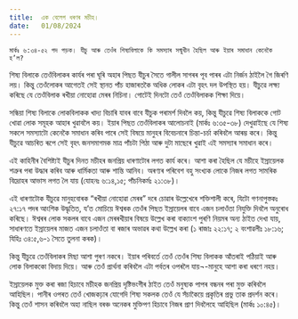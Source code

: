 ```yaml
---
title:  এক বেলেগ ধৰণৰ মচীহ।
date:   01/08/2024
---
```


`মাৰ্কঃ ৬:৩৪-৫২ পদ পড়ক। যীচু আৰু তেওঁৰ শিষ্যবিলাকে কি সমস্যাৰ সন্মুখীন হৈছিল আৰু ইয়াৰ সমাধান কেনেকৈ হ’ল?`

শিষ্য বিলাকে তেওঁবিলাকৰ কাৰ্যৰ পৰা ঘূৰি অহাৰ পিছত যীচুৰ সৈতে গালীল সাগৰৰ পূব পাৰৰ এটা নিৰ্জন ঠাইলৈ গৈ জিৰণি লয়। কিন্তু তেওঁলোকৰ আগেতই সেই স্থানত পাঁচ হাজাৰতকৈ অধিক লোকৰ এটা বৃহৎ দল উপস্থিত হয়। যীচুৱে লক্ষ্য কৰিছে যে তেওঁবিলাক ৰখীয়া নোহোৱা মেৰৰ নিচিনা। গোটেই দিনটো তেওঁ তেওঁবিলাকক শিক্ষা দিয়ে।

সন্ধিয়া শিষ্য বিলাকে লোকবিলাকক খাদ্য বিচাৰি যাবৰ বাবে যীচুক পৰামৰ্শ দিবলৈ কয়, কিন্তু যীচুৱে শিষ্য বিলাককে গোট খোৱা লোক সমূহক আহাৰ খুৱাবলৈ কয়। ইয়াৰ পিছত তেওঁবিলাকৰ আলোচনাই (মাৰ্কঃ ৬:৩৫-৩৮) দেখুৱাইছে যে শিষ্য সকলে সমস্যাটো কেনেকৈ সমাধান কৰিব পাৰে সেই বিষয়ে মানুহৰ বিবেচনাৰে চিন্তা-চৰ্চা কৰিবলৈ আৰম্ভ কৰে। কিন্তু যীচুৱে আচৰিত ৰূপে সেই বৃহৎ জনসমাগমক মাত্ৰ পাঁচটা পিঠা আৰু দুটা মাছেৰে খুৱাই এই সমস্যাৰ সমাধান কৰে।

এই কাহিনীৰ বৈশিষ্ট্যই যীচুৰ দিনত মচীহৰ জনপ্ৰিয় ধাৰণাটোৰ লগত কাৰ্য কৰে। আশা কৰা হৈছিল যে মচীহে ইস্ৰায়েলক শত্ৰুৰ পৰা উদ্ধাৰ কৰিব আৰু ধাৰ্মিকতা আৰু শান্তি আনিব। অৰণ্যৰ পৰিবেশ বহু সংখ্যক লোকে নিজৰ লগত সামৰিক বিদ্ৰোহৰ আভাস লগত লৈ যায় (যোহনঃ ৬:১৪,১৫; পাঁচনিকৰ্মঃ ২১:৩৮)।

এই ধাৰণাটোক যীচুৱে মানুহবোৰক “ৰখীয়া নোহোৱা মেৰৰ” দৰে চোৱাৰ উল্লেখেৰে শক্তিশালী কৰে, যিটো গণনাপুস্তকঃ ২৭:১৭ পদৰ আংশিক উদ্ধৃতিত, য’ত মোচিয়ে ঈশ্বৰক তেওঁৰ পিছত ইস্ৰায়েলৰ বাবে এজন চলাওঁতা নিযুক্তি দিবলৈ অনুৰোধ কৰিছে। ঈশ্বৰৰ লোক সকলৰ বাবে এজন মেৰৰখীয়াৰ বিষয়ে উল্লেখ কৰা বাক্যাংশ পুৰণি নিয়মৰ অন্য ঠাইত দেখা যায়, সাধাৰণতে ইস্ৰায়েলৰ মাজত এজন চলাওঁতা বা ৰজাৰ অভাৱৰ কথা উল্লেখ কৰা (১ ৰাজাঃ ২২:১৭; ২ বংশাৱলীঃ ১৮:১৬; যিহিঃ ৩৪:৫,৬-১ সৈতে তুলনা কৰক)।

কিন্তু যীচুৱে তেওঁবিলাকৰ মিছা আশা পুৰণ নকৰে। ইয়াৰ পৰিবৰ্তে তেওঁ তেওঁৰ শিষ্য বিলাকক আঁতৰাই পঠিয়াই আৰু লোক বিলাককো বিদায় দিয়ে। আৰু তেওঁ প্ৰাৰ্থনা কৰিবলৈ এটা পর্বতৰ ওপৰলৈ যায়¬-মানুহে আশা কৰা ধৰণে নহয়।

ইস্ৰায়েলক মুক্ত কৰা ৰজা হিচাবে মচীহক জনপ্ৰিয় দৃষ্টিভংগীৰ ঠাইত তেওঁ মনুষ্যক পাপৰ বন্ধনৰ পৰা মুক্ত কৰিবলৈ আহিছিল। পানীৰ ওপৰত তেওঁ খোজকঢ়াৰ যোগেদি শিষ্য সকলক তেওঁ যে সঁচাকৈয়ে প্ৰকৃতিৰ প্ৰভু তাক প্ৰদৰ্শন কৰে। কিন্তু তেওঁ শাসন কৰিবলৈ অহা নাছিল বৰঞ্চ অনেকৰ মুক্তিপণ হিচাবে নিজৰ প্ৰাণ দিবলৈহে আহিছিল (মাৰ্কঃ ১০:৪৫)।